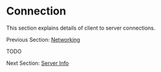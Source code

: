 # Connection

This section explains details of client to server connections.

Previous Section: [Networking](/NetworkingBasics.md)

TODO

Next Section: [Server Info](/ServerInfo.md)

